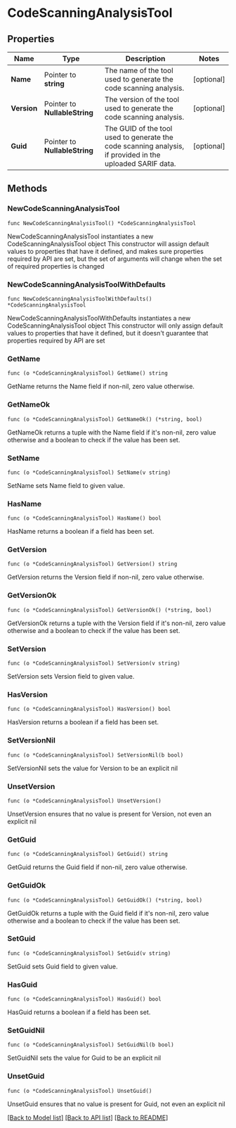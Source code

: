 # CodeScanningAnalysisTool

## Properties

Name | Type | Description | Notes
------------ | ------------- | ------------- | -------------
**Name** | Pointer to **string** | The name of the tool used to generate the code scanning analysis. | [optional] 
**Version** | Pointer to **NullableString** | The version of the tool used to generate the code scanning analysis. | [optional] 
**Guid** | Pointer to **NullableString** | The GUID of the tool used to generate the code scanning analysis, if provided in the uploaded SARIF data. | [optional] 

## Methods

### NewCodeScanningAnalysisTool

`func NewCodeScanningAnalysisTool() *CodeScanningAnalysisTool`

NewCodeScanningAnalysisTool instantiates a new CodeScanningAnalysisTool object
This constructor will assign default values to properties that have it defined,
and makes sure properties required by API are set, but the set of arguments
will change when the set of required properties is changed

### NewCodeScanningAnalysisToolWithDefaults

`func NewCodeScanningAnalysisToolWithDefaults() *CodeScanningAnalysisTool`

NewCodeScanningAnalysisToolWithDefaults instantiates a new CodeScanningAnalysisTool object
This constructor will only assign default values to properties that have it defined,
but it doesn't guarantee that properties required by API are set

### GetName

`func (o *CodeScanningAnalysisTool) GetName() string`

GetName returns the Name field if non-nil, zero value otherwise.

### GetNameOk

`func (o *CodeScanningAnalysisTool) GetNameOk() (*string, bool)`

GetNameOk returns a tuple with the Name field if it's non-nil, zero value otherwise
and a boolean to check if the value has been set.

### SetName

`func (o *CodeScanningAnalysisTool) SetName(v string)`

SetName sets Name field to given value.

### HasName

`func (o *CodeScanningAnalysisTool) HasName() bool`

HasName returns a boolean if a field has been set.

### GetVersion

`func (o *CodeScanningAnalysisTool) GetVersion() string`

GetVersion returns the Version field if non-nil, zero value otherwise.

### GetVersionOk

`func (o *CodeScanningAnalysisTool) GetVersionOk() (*string, bool)`

GetVersionOk returns a tuple with the Version field if it's non-nil, zero value otherwise
and a boolean to check if the value has been set.

### SetVersion

`func (o *CodeScanningAnalysisTool) SetVersion(v string)`

SetVersion sets Version field to given value.

### HasVersion

`func (o *CodeScanningAnalysisTool) HasVersion() bool`

HasVersion returns a boolean if a field has been set.

### SetVersionNil

`func (o *CodeScanningAnalysisTool) SetVersionNil(b bool)`

 SetVersionNil sets the value for Version to be an explicit nil

### UnsetVersion
`func (o *CodeScanningAnalysisTool) UnsetVersion()`

UnsetVersion ensures that no value is present for Version, not even an explicit nil
### GetGuid

`func (o *CodeScanningAnalysisTool) GetGuid() string`

GetGuid returns the Guid field if non-nil, zero value otherwise.

### GetGuidOk

`func (o *CodeScanningAnalysisTool) GetGuidOk() (*string, bool)`

GetGuidOk returns a tuple with the Guid field if it's non-nil, zero value otherwise
and a boolean to check if the value has been set.

### SetGuid

`func (o *CodeScanningAnalysisTool) SetGuid(v string)`

SetGuid sets Guid field to given value.

### HasGuid

`func (o *CodeScanningAnalysisTool) HasGuid() bool`

HasGuid returns a boolean if a field has been set.

### SetGuidNil

`func (o *CodeScanningAnalysisTool) SetGuidNil(b bool)`

 SetGuidNil sets the value for Guid to be an explicit nil

### UnsetGuid
`func (o *CodeScanningAnalysisTool) UnsetGuid()`

UnsetGuid ensures that no value is present for Guid, not even an explicit nil

[[Back to Model list]](../README.md#documentation-for-models) [[Back to API list]](../README.md#documentation-for-api-endpoints) [[Back to README]](../README.md)


